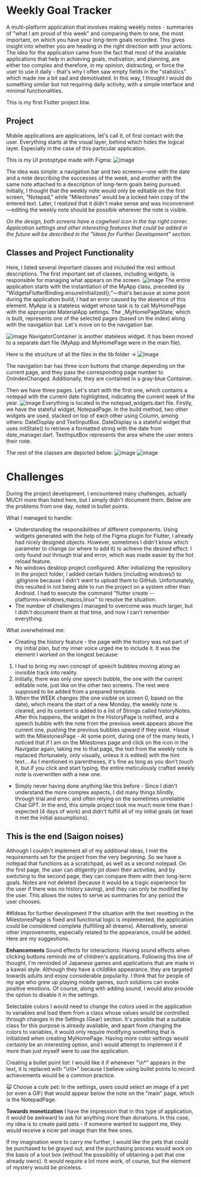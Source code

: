 # Weekly Goal Tracker
A multi-platform application that involves making weekly notes - summaries of "what I am proud of this week" and comparing them to one, the most important, on which you have your long-term goals recorded. This gives insight into whether you are heading in the right direction with your actions.
The idea for the application came from the fact that most of the available applications that help in achieving goals, motivation, and planning, are either too complex and therefore, in my opinion, distracting, or force the user to use it daily - that's why I often saw empty fields in the "statistics" which made me a bit sad and demotivated. In this way, I thought I would do something similar but not requiring daily activity, with a simple interface and minimal functionalities.

This is my first Flutter project btw.

## Project
Mobile applications are applications, let's call it, of first contact with the user. Everything starts at the visual layer, behind which hides the logical layer. Especially in the case of this particular application.

This is my UI protoptype made with Figma:
![image](https://github.com/majaszturmaj/weekly_goal_tracker/assets/63556516/3981b9e8-249c-4632-bda1-84a29b01e44b)

The idea was simple: a navigation bar and two screens—one with the date and a note describing the successes of the week, and another with the same note attached to a description of long-term goals being pursued. Initially, I thought that the weekly note would only be editable on the first screen, "Notepad," while "Milestones" would be a locked twin copy of the entered text. Later, I realized that it didn't make sense and was inconvenient—editing the weekly note should be possible wherever the note is visible.

*On the design, both screens have a cogwheel icon in the top right corner. Application settings and other interesting features that could be added in the future will be described in the "Ideas for Further Development" section.*

## Classes and Project Functionality
Here, I listed several important classes and included the rest without descriptions.
The first important set of classes, including widgets, is responsible for managing what appears on the screen.
![image](https://github.com/majaszturmaj/weekly_goal_tracker/assets/63556516/4459f765-e0e1-4520-a275-0636ae6401b7)
The entire application starts with the instantiation of the MyApp class, preceded by "WidgetsFlutterBinding.ensureInitialized();"—that's because at some point during the application build, I had an error caused by the absence of this element.
MyApp is a stateless widget whose task is to call MyHomePage with the appropriate MaterialApp settings. The _MyHomePageState, which is built, represents one of the selected pages (based on the index) along with the navigation bar. Let's move on to the navigation bar.

![image](https://github.com/majaszturmaj/weekly_goal_tracker/assets/63556516/675f436a-a424-458b-9b7e-0fc8eda0365d)
NavigatorContainer is another stateless widget. It has been moved to a separate dart file (MyApp and MyHomePage were in the main file).

Here is the structure of all the files in the lib folder ->
![image](https://github.com/majaszturmaj/weekly_goal_tracker/assets/63556516/110a69af-e45c-4abf-9595-7d159d29e475)

The navigation bar has three icon buttons that change depending on the current page, and they pass the corresponding page number to OnIndexChanged. Additionally, they are contained in a gray-blue Container.

Then we have three pages. Let's start with the first one, which contains a notepad with the current date highlighted, indicating the current week of the year. 
![image](https://github.com/majaszturmaj/weekly_goal_tracker/assets/63556516/b264b8a0-2a51-4fc9-b2b4-a4150e546490)
Everything is located in the notepad_widgets.dart file.
Firstly, we have the stateful widget, NotepadPage. In the build method, two other widgets are used, stacked on top of each other using Column, among others: DateDisplay and TextInputBox.
DateDisplay is a stateful widget that uses initState() to retrieve a formatted string with the date from date_manager.dart.
TextInputBox represents the area where the user enters their note.

The rest of the classes are depicted below:
![image](https://github.com/majaszturmaj/weekly_goal_tracker/assets/63556516/52e4e571-436b-4c4a-8973-c72b2c8ffe98)
![image](https://github.com/majaszturmaj/weekly_goal_tracker/assets/63556516/706cfccb-93a4-447a-99e0-ddb4602eedf6)

# Challenges
During the project development, I encountered many challenges, actually MUCH more than listed here, but I simply didn't document them. Below are the problems from one day, noted in bullet points.

What I managed to handle:

* Understanding the responsibilities of different components. Using widgets generated with the help of the Figma plugin for Flutter, I already had nicely designed objects. However, sometimes I didn't know which parameter to change (or where to add it) to achieve the desired effect. I only found out through trial and error, which was made easier by the hot reload feature.
* No windows desktop project configured. After initializing the repository in the project folder, I added certain folders (including windows/) to .gitignore because I didn't want to upload them to GitHub. Unfortunately, this resulted in not being able to run the project on a system other than Android. I had to execute the command "flutter create --platforms=windows,macos,linux" to resolve the situation.
* The number of challenges I managed to overcome was much larger, but I didn't document them at that time, and now I can't remember everything.

What overwhelmed me:

* Creating the history feature - the page with the history was not part of my initial plan, but my inner voice urged me to include it. It was the element I worked on the longest because:
1. I had to bring my own concept of speech bubbles moving along an invisible track into reality.
2. Initially, there was only one speech bubble, the one with the current editable note, just like on the other two screens. The rest were supposed to be added from a prepared template.
3. When the WEEK changes (the one visible on screen 0, based on the date), which means the start of a new Monday, the weekly note is cleared, and its content is added to a list of Strings called historyNotes. After this happens, the widget in the HistoryPage is notified, and a speech bubble with the note from the previous week appears above the current one, pushing the previous bubbles upward if they exist.
*Issue with the MilestonesPage - At some point, during one of the many tests, I noticed that if I am on the Milestones page and click on the icon in the Navigator again, taking me to that page, the text from the weekly note is replaced (fortunately, only visually, unless it is edited) with the hint text... As I mentioned in parentheses, it's fine as long as you don't touch it, but if you click and start typing, the entire meticulously crafted weekly note is overwritten with a new one.
* Simply never having done anything like this before - Since I didn't understand the more complex aspects, I did many things blindly, through trial and error, and often relying on the sometimes unreliable Chat GPT. In the end, this simple project took me much more time than I expected (4 days of work) and didn't fulfill all of my initial goals (at least it met the initial assumptions).

## This is the end (Saigon noises)
Although I couldn't implement all of my additional ideas, I met the requirements set for the project from the very beginning. So we have a notepad that functions as a scratchpad, as well as a second notepad. On the first page, the user can diligently jot down their activities, and by switching to the second page, they can compare them with their long-term goals. Notes are not deleted (because it would be a tragic experience for the user if there was no history saving), and they can only be modified by the user. This allows the notes to serve as summaries for any period the user chooses.

##Ideas for further development
If the situation with the text resetting in the MilestonesPage is fixed and functional logic is implemented, the application could be considered complete (fulfilling all dreams). Alternatively, several other improvements, especially related to the appearance, could be added. Here are my suggestions.

**Enhancements**
Sound effects for interactions:
Having sound effects when clicking buttons reminds me of children's applications. Following this line of thought, I'm reminded of Japanese games and applications that are made in a kawaii style. Although they have a childlike appearance, they are targeted towards adults and enjoy considerable popularity. I think that for people of my age who grew up playing mobile games, such solutions can evoke positive emotions. Of course, along with adding sound, I would also provide the option to disable it in the settings.

Selectable colors
I would need to change the colors used in the application to variables and load them from a class whose values would be controlled through changes in the Settings (Gear) section. It's possible that a suitable class for this purpose is already available, and apart from changing the colors to variables, it would only require modifying something that is initialized when creating MyHomePage. Having more color settings would certainly be an interesting option, and I would attempt to implement it if more than just myself were to use the application.

Creating a bullet point list:
I would like it if whenever "\n*" appears in the text, it is replaced with "\n\t•" because I believe using bullet points to record achievements would be a common practice.

🙀
Choose a cute pet:
In the settings, users could select an image of a pet (or even a GIF) that would appear below the note on the "main" page, which is the NotepadPage.

**Towards monetization**
I have the impression that in this type of application, it would be awkward to ask for anything more than donations. In this case, my idea is to create paid pets - if someone wanted to support me, they would receive a nicer pet image than the free ones.

If my imagination were to carry me further, I would like the pets that could be purchased to be grayed out, and the purchasing process would work on the basis of a loot box (without the possibility of obtaining a pet that one already owns). It would require a lot more work, of course, but the element of mystery would be priceless.
